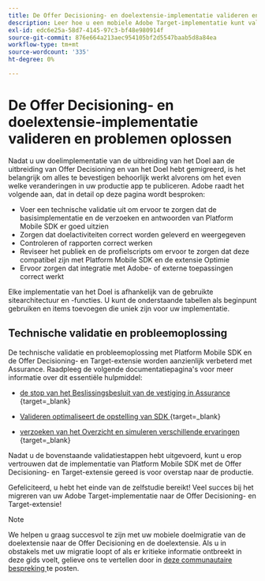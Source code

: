 ```yaml
---
title: De Offer Decisioning- en doelextensie-implementatie valideren en problemen oplossen
description: Leer hoe u een mobiele Adobe Target-implementatie kunt valideren en problemen kunt oplossen met de Offer Decisioning- en Target-extensie.
exl-id: edc6e25a-58d7-4145-97c3-bf48e980914f
source-git-commit: 876e664a213aec954105bf2d5547baab5d8a84ea
workflow-type: tm+mt
source-wordcount: '335'
ht-degree: 0%

---
```


# De Offer Decisioning- en doelextensie-implementatie valideren en problemen oplossen

Nadat u uw doelimplementatie van de uitbreiding van het Doel aan de uitbreiding van Offer Decisioning en van het Doel hebt gemigreerd, is het belangrijk om alles te bevestigen behoorlijk werkt alvorens om het even welke veranderingen in uw productie app te publiceren. Adobe raadt het volgende aan, dat in detail op deze pagina wordt besproken:

* Voer een technische validatie uit om ervoor te zorgen dat de basisimplementatie en de verzoeken en antwoorden van Platform Mobile SDK er goed uitzien
* Zorgen dat doelactiviteiten correct worden geleverd en weergegeven
* Controleren of rapporten correct werken
* Reviseer het publiek en de profielscripts om ervoor te zorgen dat deze compatibel zijn met Platform Mobile SDK en de extensie Optimie
* Ervoor zorgen dat integratie met Adobe- of externe toepassingen correct werkt

Elke implementatie van het Doel is afhankelijk van de gebruikte sitearchitectuur en -functies. U kunt de onderstaande tabellen als beginpunt gebruiken en items toevoegen die uniek zijn voor uw implementatie.

## Technische validatie en probleemoplossing

De technische validatie en probleemoplossing met Platform Mobile SDK en de Offer Decisioning- en Target-extensie worden aanzienlijk verbeterd met Assurance. Raadpleeg de volgende documentatiepagina&#39;s voor meer informatie over dit essentiële hulpmiddel:

* [ de stop van het Beslissingsbesluit van de vestiging in Assurance ](https://developer.adobe.com/client-sdks/edge/adobe-journey-optimizer-decisioning/assurance-setup/){target=_blank}

* [ Valideren optimaliseert de opstelling van SDK ](https://developer.adobe.com/client-sdks/edge/adobe-journey-optimizer-decisioning/optimize-configuration-view/){target=_blank}

* [ verzoeken van het Overzicht en simuleren verschillende ervaringen ](https://developer.adobe.com/client-sdks/edge/adobe-journey-optimizer-decisioning/review-simulate/){target=_blank}

Nadat u de bovenstaande validatiestappen hebt uitgevoerd, kunt u erop vertrouwen dat de implementatie van Platform Mobile SDK met de Offer Decisioning- en Target-extensie gereed is voor overstap naar de productie.

Gefeliciteerd, u hebt het einde van de zelfstudie bereikt! Veel succes bij het migreren van uw Adobe Target-implementatie naar de Offer Decisioning- en Target-extensie!

>[!NOTE]
>
>We helpen u graag succesvol te zijn met uw mobiele doelmigratie van de doelextensie naar de Offer Decisioning en de doelextensie. Als u in obstakels met uw migratie loopt of als er kritieke informatie ontbreekt in deze gids voelt, gelieve ons te vertellen door in [ deze communautaire bespreking ](https://experienceleaguecommunities.adobe.com/t5/adobe-experience-platform-data/tutorial-discussion-migrate-target-from-at-js-to-web-sdk/m-p/575587#M463) te posten.
